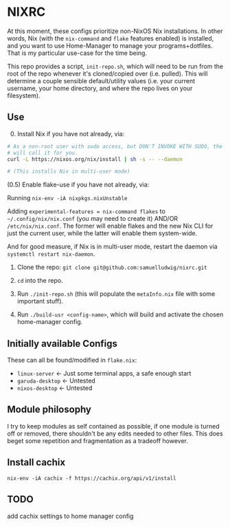 # NIXRC

At this moment, these configs prioritize non-NixOS Nix installations. In other
words, Nix (with the `nix-command` and `flake` features enabled) is installed,
and you want to use Home-Manager to manage your programs+dotfiles. That is my
particular use-case for the time being.

This repo provides a script, `init-repo.sh`, which will need to be run from the
root of the repo whenever it's cloned/copied over (i.e. pulled). This will
determine a couple sensible default/utility values (i.e. your current username,
your home directory, and where the repo lives on your filesystem).

## Use

0) Install Nix if you have not already, via:

```bash 
# As a non-root user with sudo access, but DON'T INVOKE WITH SUDO, the script
# will call it for you.
curl -L https://nixos.org/nix/install | sh -s -- --daemon

# (This installs Nix in multi-user mode)
```

(0.5) Enable flake-use if you have not already, via:

Running `nix-env -iA nixpkgs.nixUnstable`

Adding `experimental-features = nix-command flakes` to `~/.config/nix/nix.conf`
(you may need to create it) AND/OR `/etc/nix/nix.conf`. The former will enable
flakes and the new Nix CLI for just the current user, while the latter will
enable them system-wide.

And for good measure, if Nix is in multi-user mode, restart the daemon via
`systemctl restart nix-daemon`.

1) Clone the repo: `git clone git@github.com:samuelludwig/nixrc.git`

2) `cd` into the repo.

3) Run `./init-repo.sh` (this will populate the `metaInfo.nix` file with some
important stuff).

4) Run `./build-usr <config-name>`, which will build and activate the chosen
home-manager config.


## Initially available Configs

These can all be found/modified in `flake.nix`:

- `linux-server` <- Just some terminal apps, a safe enough start
- `garuda-desktop` <- Untested
- `nixos-desktop` <- Untested

## Module philosophy

I try to keep modules as self contained as possible, if one module is turned
off or removed, there shouldn't be any edits needed to other files. This does
beget some repetition and fragmentation as a tradeoff however.

## Install cachix

```
nix-env -iA cachix -f https://cachix.org/api/v1/install
```

## TODO

add cachix settings to home manager config
